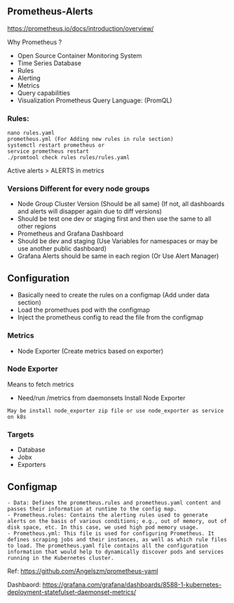 ## Prometheus-Alerts
https://prometheus.io/docs/introduction/overview/

Why Prometheus ? 
- Open Source Container Monitoring System
- Time Series Database 
- Rules
- Alerting
- Metrics 
- Query capabilities 
- Visualization 
Prometheus Query Language: (PromQL)



### Rules: 
```
nano rules.yaml
prometheus.yml (For Adding new rules in rule section)
systemctl restart prometheus or 
service prometheus restart
./promtool check rules rules/rules.yaml
```

Active alerts > ALERTS in metrics 



### Versions Different for every node groups
- Node Group Cluster Version (Should be all same) (If not, all dashboards and alerts will disapper again due to diff versions)
- Should be test one dev or staging first and then use the same to all other regions 
- Prometheus and Grafana Dashboard 
- Should be dev and staging (Use Variables for namespaces or may be use another public dashboard)
- Grafana Alerts should be same in each region (Or Use Alert Manager)
## Configuration
- Basically need to create the rules on a configmap (Add under data section)
- Load the promethues pod with the configmap
- Inject the prometheus config to read the file from the configmap

### Metrics 
- Node Exporter (Create metrics based on exporter)

### Node Exporter 
Means to fetch metrics
- Need/run /metrics from daemonsets
Install Node Exporter 
```
May be install node_exporter zip file or use node_exporter as service on k8s
```

### Targets
- Database 
- Jobx 
- Exporters


## Configmap 


```
- Data: Defines the prometheus.rules and prometheus.yaml content and passes their information at runtime to the config map.
- Prometheus.rules: Contains the alerting rules used to generate alerts on the basis of various conditions; e.g., out of memory, out of disk space, etc. In this case, we used high pod memory usage.
- Prometheus.yml: This file is used for configuring Prometheus. It defines scraping jobs and their instances, as well as which rule files to load. The prometheus.yaml file contains all the configuration information that would help to dynamically discover pods and services running in the Kubernetes cluster. 
```

Ref: 
https://github.com/Angelszm/prometheus-yaml

Dashbaord: https://grafana.com/grafana/dashboards/8588-1-kubernetes-deployment-statefulset-daemonset-metrics/
